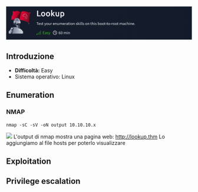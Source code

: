 ![](images/Pasted_image_20241125222811.png)

## Introduzione
- **Difficoltà:** Easy
- Sistema operativo: Linux


## Enumeration


### NMAP
```bash\
nmap -sC -sV -oN output 10.10.10.x
```
![](Pasted_image_20241125222934.png)
L'output di nmap mostra una pagina web: http://lookup.thm
Lo aggiungiamo al file hosts per poterlo visualizzare


## Exploitation


## Privilege escalation
